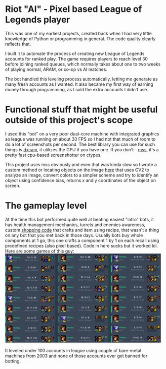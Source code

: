 # Riot "AI" - Pixel based League of Legends player

This was one of my earliest projects, created back when I had very little knowledge of Python or programming in general. The code quality clearly reflects that.

I built it to automate the process of creating new League of Legends accounts for ranked play. The game requires players to reach level 30 before joining ranked queues, which normally takes about one to two weeks of playing normal, ARAM, or co-op vs AI matches.

The bot handled this leveling process automatically, letting me generate as many fresh accounts as I wanted. It also became my first way of earning money through programming, as I sold the extra accounts I didn't use.

# Functional stuff that might be useful outside of this project's scope
I used this "bot" on a very poor dual-core machine with integrated graphics so league was running on about 30 FPS so I had not that much of room to do a lot of screenshots per second. The best library you can use for such things is [dxcam](https://pypi.org/project/dxcam/), it utilizes the GPU if you have one. If you don't - [mss](https://pypi.org/project/mss/), it's a pretty fast cpu-based screenshotter on ctypes.

This project uses mss obviously and even that was kinda slow so I wrote a custom method or locating objects on the image [here](scripts/coreAI.py#L11) that uses CV2 to analyze an image, convert colors to a simpler scheme and try to identify an object using confidence bias, returns x and y coordinates of the object on screen.

# The gameplay level
At the time this bot performed quite well at beating easiest "intro" bots, it has health management mechanics, turrets and enemies awareness, custom [shopping code](scripts/shop.py) that crafts and item using recipe, that wasn't a thing on any bot that you met back in those days. Usually bots buy whole components at 1 go, this one crafts a component 1 by 1 on each recall using predefined recipes (also pixel based). Code in here sucks but it worked lol. Here are some games of this guy:
![Screenshot](.github/league-ai.png)

It leveled under 100 accounts in league using couple of bare-metal machines from 2003 and none of those accounts ever got banned for botting.

